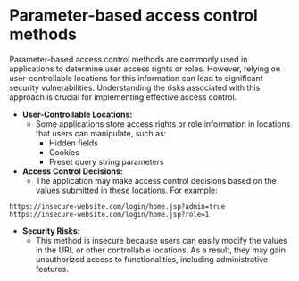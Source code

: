 # Parameter-based access control methods

Parameter-based access control methods are commonly used in applications to determine user access rights or roles. However, relying on user-controllable locations for this information can lead to significant security vulnerabilities. Understanding the risks associated with this approach is crucial for implementing effective access control.

* **User-Controllable Locations:**
  * Some applications store access rights or role information in locations that users can manipulate, such as:
    * Hidden fields
    * Cookies
    * Preset query string parameters
* **Access Control Decisions:**
  * The application may make access control decisions based on the values submitted in these locations. For example:

```
https://insecure-website.com/login/home.jsp?admin=true
https://insecure-website.com/login/home.jsp?role=1
```

* **Security Risks:**
  * This method is insecure because users can easily modify the values in the URL or other controllable locations. As a result, they may gain unauthorized access to functionalities, including administrative features.
